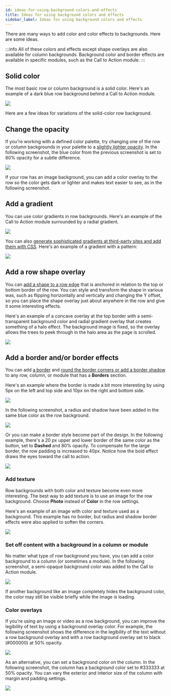```yaml
---
id: ideas-for-using-background-colors-and-effects
title: Ideas for using background colors and effects
sidebar_label: Ideas for using background colors and effects
---
```


There are many ways to add color and color effects to backgrounds. Here are
some ideas.

:::info
All of these colors and effects except shape overlays are also
available for column backgrounds. Background color and border effects are
available in specific modules, such as the Call to Action module.
:::

## Solid color

The most basic row or column background is a solid color. Here's an example of
a dark blue row background behind a Call to Action module.

![](/img/rows-columns-ideas-background-1.png)

Here are a few ideas for variations of the solid-color row background.

## Change the opacity

If you're working with a defined color palette, try changing one of the row or
column backgrounds in your palette to a [slightly lighter opacity](basics/color-picker.md). In the
following screenshot, the blue color from the previous screenshot is set to
80% opacity for a subtle difference.

![](/img/rows-columns-ideas-background-2.jpg)

If your row has an image background, you can add a color overlay to the row so
the color gets dark or lighter and makes text easier to see, as in the
following screenshot.

## Add a gradient

You can use color gradients in row backgrounds. Here's an example of the Call
to Action module surrounded by a radial gradient.

![](/img/rows-columns-ideas-background-3.png)

You can also [generate sophisticated gradients at third-party sites and add them with CSS](advanced/css-gradients.md). Here's an
example of a gradient with a pattern:

![](/img/rows-columns-ideas-background-4.jpg)

## Add a row shape overlay

You can [add a shape to a row edge](/beaver-builder/layouts/rows/row-effects/row-shape-overlays.md) that is anchored in relation to the top or bottom border
of the row. You can style and transform the shape in various was, such as
flipping horizontally and vertically and changing the Y offset, so you can
place the shape overlay just about anywhere in the row and give it some
interesting effects.

Here's an example of a concave overlay at the top border with a semi-
transparent background color and radial gradient overlay that creates
something of a halo effect. The background image is fixed, so the overlay
allows the trees to peek through in the halo area as the page is scrolled.

![](/img/rows-columns-ideas-background-5.jpg)

## Add a border and/or border effects

You can add [a border](basics/border.md) and [round the border corners or add a border shadow](basics/border.md) to any row, column, or module that has a **Borders** section.

Here's an example where the border is made a bit more interesting by using 5px
on the left and top side and 10px on the right and bottom side.

![](/img/rows-columns-ideas-background-6.png)

In the following screenshot, a radius and shadow have been added in the same
blue color as the row background.

![](/img/rows-columns-ideas-background-7.png)

Or you can make a border style become part of the design. In the following
example, there's a 20 px upper and lower border of the same color as the
button, set to **Dashed** and 80% opacity. To compensate for the large border,
the row padding is increased to 40px. Notice how the bold effect draws the
eyes toward the call to action.

![](/img/rows-columns-ideas-background-8.png)

### Add texture

Row backgrounds with both color and texture become even more interesting. The
best way to add texture is to use an image for the row background. Choose
**Photo** instead of **Color** in the row settings.

Here's an example of an image with color and texture used as a background.
This example has no border, but radius and shadow border effects were also
applied to soften the corners.

![](/img/rows-columns-ideas-background-9.png)

### Set off content with a background in a column or module

No matter what type of row background you have, you can add a color
background to a column (or sometimes a module). In the following screenshot, a semi-opaque background color was added
to the Call to Action module.

![](/img/rows-columns-ideas-background-10.png)

If another background like an image completely hides the background color, the color may still be visible briefly while the image is loading.

### Color overlays

If you're using an image or video as a row background, you can improve the
legibility of text by using a background overlay color. For example, the
following screenshot shows the difference in the legibility of the text
without a row background overlay and with a row background overlay set to
black (#000000) at 50% opacity.

![](/img/rows-columns-ideas-background-11.jpg)

As an alternative, you can set a background color on the column. In the
following screenshot, the column has a background color set to #333333 at 50%
opacity. You can vary the exterior and interior size of the column with margin
and padding settings.

![](/img/rows-columns-ideas-background-12.png)
